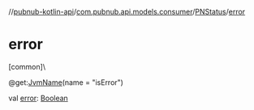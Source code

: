 //[pubnub-kotlin-api](../../../index.md)/[com.pubnub.api.models.consumer](../index.md)/[PNStatus](index.md)/[error](error.md)

# error

[common]\

@get:[JvmName](https://kotlinlang.org/api/latest/jvm/stdlib/kotlin.jvm/-jvm-name/index.html)(name = &quot;isError&quot;)

val [error](error.md): [Boolean](https://kotlinlang.org/api/latest/jvm/stdlib/kotlin/-boolean/index.html)
